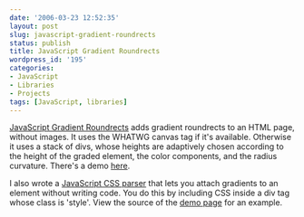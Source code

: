 ```yaml
---
date: '2006-03-23 12:52:35'
layout: post
slug: javascript-gradient-roundrects
status: publish
title: JavaScript Gradient Roundrects
wordpress_id: '195'
categories:
- JavaScript
- Libraries
- Projects
tags: [JavaScript, libraries]
---
```


[JavaScript Gradient Roundrects](/sources/javascript/docs/gradients) adds gradient roundrects to an HTML page, without images.  It uses the WHATWG canvas tag if it's available.  Otherwise it uses a stack of divs, whose heights are adaptively chosen according to the height of the graded element, the color components, and the radius curvature.  There's a demo [here](/sources/javascript/demos/gradients.html).

I also wrote a [JavaScript CSS parser](/sources/javascript/docs/divstyle) that lets you attach gradients to an element without writing code.  You do this by including CSS inside a div tag whose class is 'style'.  View the source of the [demo page](/sources/javascript/demos/gradients.html) for an example.
